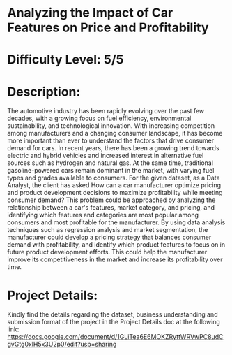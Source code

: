 # Analyzing the Impact of Car Features on Price and Profitability

# Difficulty Level:  5/5 
# Description:
The automotive industry has been rapidly evolving over the past few decades, with a growing focus on fuel efficiency, environmental sustainability, and technological innovation. With increasing competition among manufacturers and a changing consumer landscape, it has become more important than ever to understand the factors that drive consumer demand for cars.
In recent years, there has been a growing trend towards electric and hybrid vehicles and increased interest in alternative fuel sources such as hydrogen and natural gas. At the same time, traditional gasoline-powered cars remain dominant in the market, with varying fuel types and grades available to consumers.
For the given dataset, as a Data Analyst, the client has asked How can a car manufacturer optimize pricing and product development decisions to maximize profitability while meeting consumer demand?
This problem could be approached by analyzing the relationship between a car's features, market category, and pricing, and identifying which features and categories are most popular among consumers and most profitable for the manufacturer. By using data analysis techniques such as regression analysis and market segmentation, the manufacturer could develop a pricing strategy that balances consumer demand with profitability, and identify which product features to focus on in future product development efforts. This could help the manufacturer improve its competitiveness in the market and increase its profitability over time.

# Project Details:
Kindly find the details regarding the dataset, business understanding and submission format of the project in the Project Details doc at the following 
link: https://docs.google.com/document/d/1GLiTea6E6MOKZRyttWRVwPC8udCgvGtg0xlH5x3U2p0/edit?usp=sharing

